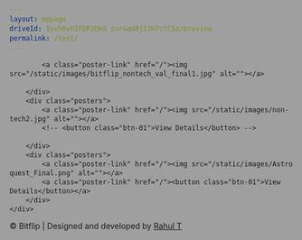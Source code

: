 ```yaml
---
layout: mypage
driveId: 1yvh0vhIFDP2QkG_zurGqd8j3JH7ctC5z/preview
permalink: /test/
---
```


<link rel="stylesheet" href="/static/css/nontech.css">
<style>
    #canvas {
        width: 100%;
        min-height: 500vh;
        background: #121212;
        background-image: url('/static/images/game-back.jpg');
        background-size: contain;
        position:absolute;
        left:0;
        top:0;
        position: fixed;
        z-index:-1;
        opacity: .4;
    }
</style> 
<canvas id="canvas"></canvas>

<div class="non-tech-container">
    <div class="poster-container">
        <div class="posters">
            
            <a class="poster-link" href="/"><img src="/static/images/bitflip_nontech_val_final1.jpg" alt=""></a>
            
        </div>
        <div class="posters">
            <a class="poster-link" href="/"><img src="/static/images/non-tech2.jpg" alt=""></a>
            <!-- <button class="btn-01">View Details</button> -->
            
        </div>
        <div class="posters">
            <a class="poster-link" href="/"><img src="/static/images/Astro quest_Final.png" alt=""></a>
            <a class="poster-link" href="/"><button class="btn-01">View Details</button></a>
        </div>
    </div>
</div>










<!-- {% include googleDrivePlayer.html id=page.driveId %} -->
<p id="footer">&copy; Bitflip | Designed and developed by <a href="https://github.com/rawho">Rahul T</a> </p> 





<script>
    var Canvas = document.getElementById('canvas');
var ctx = Canvas.getContext('2d');

var resize = function() {
    Canvas.width = Canvas.clientWidth;
    Canvas.height = Canvas.clientHeight;
};
window.addEventListener('resize', resize);
resize();

var elements = [];
var presets = {};

presets.o = function (x, y, s, dx, dy) {
    return {
        x: x,
        y: y,
        r: 12 * s,
        w: 5 * s,
        dx: dx,
        dy: dy,
        draw: function(ctx, t) {
            this.x += this.dx;
            this.y += this.dy;
            
            ctx.beginPath();
            ctx.arc(this.x + + Math.sin((50 + x + (t / 10)) / 100) * 3, this.y + + Math.sin((45 + x + (t / 10)) / 100) * 4, this.r, 0, 2 * Math.PI, false);
            ctx.lineWidth = this.w;
            ctx.strokeStyle = '#fff';
            ctx.stroke();
        }
    }
};

presets.x = function (x, y, s, dx, dy, dr, r) {
    r = r || 0;
    return {
        x: x,
        y: y,
        s: 20 * s,
        w: 5 * s,
        r: r,
        dx: dx,
        dy: dy,
        dr: dr,
        draw: function(ctx, t) {
            this.x += this.dx;
            this.y += this.dy;
            this.r += this.dr;
            
            var _this = this;
            var line = function(x, y, tx, ty, c, o) {
                o = o || 0;
                ctx.beginPath();
                ctx.moveTo(-o + ((_this.s / 2) * x), o + ((_this.s / 2) * y));
                ctx.lineTo(-o + ((_this.s / 2) * tx), o + ((_this.s / 2) * ty));
                ctx.lineWidth = _this.w;
                ctx.strokeStyle = c;
                ctx.stroke();
            };
            
            ctx.save();
            
            ctx.translate(this.x + Math.sin((x + (t / 10)) / 100) * 5, this.y + Math.sin((10 + x + (t / 10)) / 100) * 2);
            ctx.rotate(this.r * Math.PI / 180);
            
            line(-1, -1, 1, 1, '#fff');
            line(1, -1, -1, 1, '#fff');
            
            ctx.restore();
        }
    }
};

for(var x = 0; x < Canvas.width; x++) {
    for(var y = 0; y < Canvas.height; y++) {
        if(Math.round(Math.random() * 8000) == 1) {
            var s = ((Math.random() * 5) + 1) / 10;
            if(Math.round(Math.random()) == 1)
                elements.push(presets.o(x, y, s, 0, 0));
            else
                elements.push(presets.x(x, y, s, 0, 0, ((Math.random() * 3) - 1) / 10, (Math.random() * 360)));
        }
    }
}

setInterval(function() {
    ctx.clearRect(0, 0, Canvas.width, Canvas.height);

    var time = new Date().getTime();
    for (var e in elements)
		elements[e].draw(ctx, time);
}, 10);
</script>